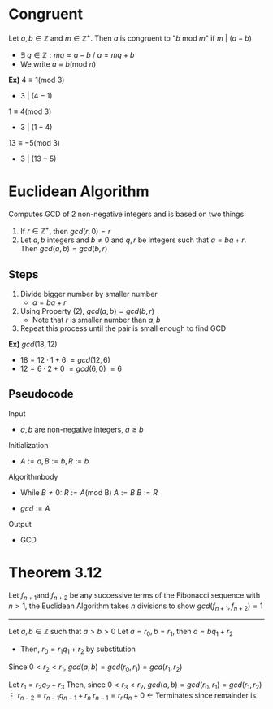 # Congruent
Let $a,b\in\mathbb{Z}$ and $m\in\mathbb{Z}^{+}$.
Then $a$ is congruent to "$b\text{ mod } m$" if $m\text{ | }(a-b)$
- $\exists \text{ }q\in\mathbb{Z}:mq=a-b\text{ / }a=mq+b$
- We write $a\equiv b(\text{mod }n)$

**Ex)**
$4\equiv 1(\text{mod 3})$
- $3\text{ | }(4-1)$

$1\equiv 4(\text{mod 3})$
- $3\text{ | }(1-4)$

$13\equiv -5(\text{mod 3})$
- $3\text{ | }(13-5)$

# Euclidean Algorithm
Computes GCD of 2 non-negative integers and is based on two things
1) If $r\in\mathbb{Z}^{+}$, then $gcd(r,0)=r$
2) Let $a,b$ integers and $b\neq 0$ and $q,r$ be integers such that $a=bq+r$. Then $gcd(a,b)=gcd(b,r)$

## Steps
1) Divide bigger number by smaller number
	- $a=bq+r$
2) Using Property (2), $gcd(a,b)=gcd(b,r)$
	- Note that $r$ is smaller number than $a,b$
3) Repeat this process until the pair is small enough to find GCD

**Ex)**
$gcd(18,12)$
- $18=12\cdot 1+6$
$=gcd(12,6)$
- $12=6\cdot 2+0$
$=gcd(6,0)$
$=6$

## Pseudocode
Input
- $a,b$ are non-negative integers, $a\geq b$

Initialization
- $A:=a, B:=b, R:=b$

Algorithmbody
- While $B \neq 0$:
	$R:= A\text{(mod B)}$
	$A:= B$
	$B:= R$

- $gcd:=A$

Output
- GCD

# Theorem 3.12
Let $f_{n+1}$and $f_{n+2}$ be any successive terms of the Fibonacci sequence with $n>1$, the Euclidean Algorithm takes $n$ divisions to show $gcd(f_{n+1}, f_{n+2})=1$



---
Let $a,b\in\mathbb{Z}$ such that $a>b>0$
Let $a=r_{0}, b=r_{1}$, then $a=bq_{1}+r_{2}$
- Then, $r_{0}=r_{1}q_{1}+r_{2}$ by substitution

Since $0<r_{2}<r_{1}$, $gcd(a,b)=gcd(r_{0}, r_{1})=gcd(r_{1},r_{2})$ 

Let $r_{1}=r_{2}q_{2}+r_{3}$
Then, since $0<r_{3}<r_{2}$, $gcd(a,b)=gcd(r_{0}, r_{1})=gcd(r_{1},r_{2})$ 
$\vdots$
$r_{n-2}=r_{n-1}q_{n-1}+r_{n}$
$r_{n-1}=r_{n}q_{n}+0$ $\leftarrow$ Terminates since remainder is 